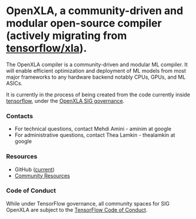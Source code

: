 # OpenXLA, a community-driven and modular open-source compiler (actively migrating from [tensorflow/xla](https://github.com/tensorflow/tensorflow/tree/master/tensorflow/compiler/xla)).

The OpenXLA compiler is a community-driven and modular ML compiler. It will enable
efficient optimization and deployment of ML models from most major
frameworks to any hardware backend notably CPUs, GPUs, and ML ASICs.

It is currently in the process of being created from the code currently inside
[tensorflow](https://github.com/tensorflow/tensorflow/tree/e2009cbe954b5c7644eecd77243cd4dfee14ff8d/tensorflow/compiler/xla),
under the
[OpenXLA SIG governance](https://github.com/tensorflow/community/pull/419/).

### Contacts

*   For technical questions, contact Mehdi Amini - aminim at google
*   For administrative questions, contact Thea Lamkin - thealamkin at google
 
### Resources
*   GitHub
    ([current](https://github.com/tensorflow/tensorflow/tree/master/tensorflow/compiler/xla))
*   [Community Resources](https://github.com/openxla/community)

### Code of Conduct

While under TensorFlow governance, all community spaces for SIG OpenXLA are
subject to the
[TensorFlow Code of Conduct](https://github.com/tensorflow/tensorflow/blob/master/CODE_OF_CONDUCT.md).
